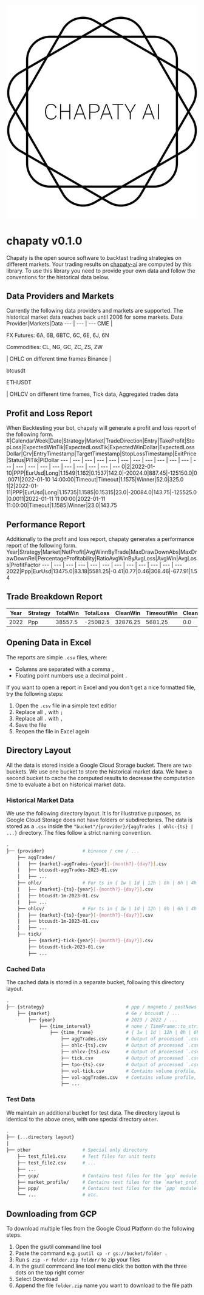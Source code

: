 <p align="center">
    <img src="chapaty-ai.svg" alt="Image Description" width="500">
</p>

# chapaty v0.1.0
Chapaty is the open source software to backtast trading strategies on different markets. Your trading results on [chapaty-ai](https://www.chapaty-ai.com) are computed by this library. To use this library you need to provide your own data and follow the conventions for the historical data below.
## Data Providers and Markets
Currently the following data providers and markets are supported. The historical market data reaches back until 2006 for some markets.
Data Provider|Markets|Data
--- | --- | ---
CME | <p> FX Futures: 6A, 6B, 6BTC, 6C, 6E, 6J, 6N <p> Commodities: CL, NG, GC, ZC, ZS, ZW<p> | OHLC on different time frames
Binance | <p> btcusdt <p> ETHUSDT <p> | OHLCV on different time frames, Tick data, Aggregated trades data

## Profit and Loss Report
When Backtesting your bot, chapaty will generate a profit and loss report of the following form.
#|CalendarWeek|Date|Strategy|Market|TradeDirection|Entry|TakeProfit|StopLoss|ExpectedWinTik|ExpectedLossTik|ExpectedWinDollar|ExpectedLossDollar|Crv|EntryTimestamp|TargetTimestamp|StopLossTimestamp|ExitPrice|Status|PlTik|PlDollar
--- | --- | --- | --- | --- | --- | --- | --- | --- | --- | --- | --- | --- | --- | --- | --- | --- | --- | --- | --- | --- 
0|2|2022-01-10|PPP|EurUsd|Long|1.1549|1.162|0.1537|142.0|-20024.0|887.45|-125150.0|0.0071|2022-01-10 14:00:00|Timeout|Timeout|1.1575|Winner|52.0|325.0
1|2|2022-01-11|PPP|EurUsd|Long|1.15735|1.1585|0.15315|23.0|-20084.0|143.75|-125525.0|0.0011|2022-01-11 11:00:00|2022-01-11 11:00:00|Timeout|1.1585|Winner|23.0|143.75

## Performance Report
Additionally to the profit and loss report, chapaty generates a performance report of the following form.
Year|Strategy|Market|NetProfit|AvgWinnByTrade|MaxDrawDownAbs|MaxDrawDownRel|PercentageProfitability|RatioAvgWinByAvgLoss|AvgWin|AvgLoss|ProfitFactor
--- | --- | --- | --- | --- | --- | --- | --- | --- | --- | --- | --- 
2022|Ppp|EurUsd|13475.0|83.18|5581.25|-0.41|0.77|0.46|308.46|-677.91|1.54

## Trade Breakdown Report
Year|Strategy|TotalWin|TotalLoss|CleanWin|TimeoutWin|CleanLoss|TimeoutLoss|TotalNumberWinnerTrades|TotalNumberLoserTrades|TotalNumberTrades|NumberWinnerTrades|NumberLoserTrades|NumberTimeoutWinnerTrades|NumberTimeoutLoserTrades|NumberTimeoutTrades|NumberNoEntry
--- | --- | --- | --- | --- | --- | --- |  --- | --- | --- | --- | --- | --- | --- | --- | --- | --- 
2022|Ppp|38557.5|-25082.5|32876.25|5681.25|0.0|-25082.5|125|37|162|107|0|18|37|55|89


## Opening Data in Excel
The reports are simple `.csv` files, where:
* Columns are separated with a comma `,`
* Floating point numbers use a decimal point `.`

If you want to open a report in Excel and you don't get a nice formatted file, try the following steps:
1. Open the `.csv` file in a simple text editior
2. Replace all `,` with `;`
3. Replace all `.` with `,`
4. Save the file
5. Reopen the file in Excel agein

## Directory Layout
All the data is stored inside a Google Cloud Storage bucket. There are two buckets. We use one bucket to store the historical market data. We have a second bucket to cache the computed results to decrease the computation time to evaluate a bot on historical market data.

### Historical Market Data
We use the following directory layout. It is for illustrative purposes, as Google Cloud Storage does not have folders or subdirectories. The data is stored as a `.csv` inside the `"bucket"/{provider}/{aggTrades | ohlc-{ts} | ...}` directory. The files follow a strict naming convention.
```bash
.
├── {provider}              # binance / cme / ...
    ├── aggTrades/         
    │   ├── {market}-aggTrades-{year}[-{month?}-{day?}].csv
    │   ├── btcusdt-aggTrades-2023-01.csv
    │   ├── ...        
    ├── ohlc/               # For ts in { 1w | 1d | 12h | 8h | 6h | 4h | 3h | 2h | 1h | 30m | 15m | 5m | 1m | 30s | 15s | 1s }
    │   ├── {market}-{ts}-{year}[-{month?}-{day?}].csv
    │   ├── btcusdt-1m-2023-01.csv
    │   ├── ...
    ├── ohlcv/              # For ts in { 1w | 1d | 12h | 8h | 6h | 4h | 3h | 2h | 1h | 30m | 15m | 5m | 1m | 30s | 15s | 1s }
    │   ├── {market}-{ts}-{year}[-{month?}-{day?}].csv
    │   ├── btcusdt-1m-2023-01.csv
    │   ├── ...
    ├── tick/               
        ├── {market}-tick-{year}[-{month?}-{day?}].csv
        ├── btcusdt-tick-2023-01.csv
        ├── ...
```
### Cached Data
The cached data is stored in a separate bucket, following this directory layout.
```bash
.
├── {strategy}                              # ppp / magneto / postNews / ...
    ├── {market}                            # 6e / btcusdt / ...
        ├── {year}                          # 2023 / 2022 / ...
            ├── {time_interval}             # none / TimeFrame::to_string()
                ├── {time_frame}            # { 1w | 1d | 12h | 8h | 6h | 4h | 3h | 2h | 1h | 30m | 15m | 5m }
                    ├── aggTrades.csv       # Output of processed `.csv` files
                    ├── ohlc-{ts}.csv       # Output of processed `.csv` files
                    ├── ohlcv-{ts}.csv      # Output of processed `.csv` files
                    ├── tick.csv            # Output of processed `.csv` files
                    ├── tpo-{ts}.csv        # Output of processed `.csv` files
                    ├── vol-tick.csv        # Contains volume profile, which is computed by tick data
                    ├── vol-aggTrades.csv   # Contains volume profile, which is computed by aggTrades data
                    ├── ...
```
### Test Data
We maintain an additional bucket for test data. The directory layout is identical to the above ones, with one special directory `ohter`.
```bash
.
├── {...directory layout}
│
├── other                   # Special only directory
    ├── test_file1.csv      # Test files for unit tests
    ├── test_file2.csv      # ...
    ├── ...
    ├── gcp/                # Contains test files for the `gcp` module
    ├── market_profile/     # Contains test files for the `market_profile` module
    ├── ppp/                # Contains test files for the `ppp` module
    └── ...                 # etc.
```

## Downloading from GCP
To download multiple files from the Google Cloud Platform do the following steps.
1. Open the gsutil command line tool
2. Paste the command e.g. `gsutil cp -r gs://bucket/folder .`
3. Run `$ zip -r folder.zip folder/` to zip your files
4. In the gsutil commoand line tool menu click the botton with the three dots on the top right corner
5. Select Download
6. Append the file `folder.zip` name you want to download to the file path